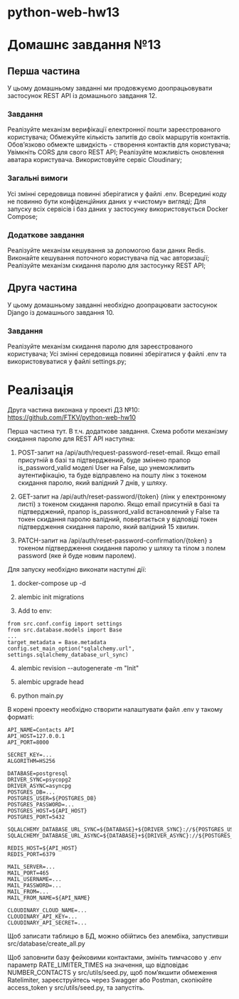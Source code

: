 # python-web-hw13

# Домашнє завдання №13

## Перша частина

У цьому домашньому завданні ми продовжуємо доопрацьовувати застосунок REST API із домашнього завдання 12.

### Завдання

Реалізуйте механізм верифікації електронної пошти зареєстрованого користувача;
Обмежуйте кількість запитів до своїх маршрутів контактів. Обов’язково обмежте швидкість - створення контактів для користувача;
Увімкніть CORS для свого REST API;
Реалізуйте можливість оновлення аватара користувача. Використовуйте сервіс Cloudinary;

### Загальні вимоги

Усі змінні середовища повинні зберігатися у файлі .env. Всередині коду не повинно бути конфіденційних даних у «чистому» вигляді;
Для запуску всіх сервісів і баз даних у застосунку використовується Docker Compose;

### Додаткове завдання

Реалізуйте механізм кешування за допомогою бази даних Redis. Виконайте кешування поточного користувача під час авторизації;
Реалізуйте механізм скидання паролю для застосунку REST API;

## Друга частина

У цьому домашньому завданні необхідно доопрацювати застосунок Django із домашнього завдання 10.

### Завдання

Реалізуйте механізм скидання паролю для зареєстрованого користувача;
Усі змінні середовища повинні зберігатися у файлі .env та використовуватися у файлі settings.py;

# Реалізація

Друга частина виконана у проекті ДЗ №10: https://github.com/FTKV/python-web-hw10

Перша частина тут. В т.ч. додаткове завдання. Схема роботи механізму скидання паролю для REST API наступна:

1. POST-запит на /api/auth/request-password-reset-email. Якщо email присутній в базі та підтверджений, буде змінено прапор is_password_valid моделі User на False, що унеможливить аутентифікацію, та буде відправлено на пошту лінк з токеном скидання паролю, який валідний 7 днів, у шляху.

2. GET-запит на /api/auth/reset-password/{token} (лінк у електронному листі) з токеном скидання паролю. Якщо email присутній в базі та підтверджений, прапор is_password_valid встановлений у False та токен скидання паролю валідний, повертається у відповіді токен підтвердження скидання паролю, який валідний 15 хвилин.

3. PATCH-запит на /api/auth/reset-password-confirmation/{token} з токеном підтвердження скидання паролю у шляху та тілом з полем password (яке й буде новим паролем).

Для запуску необхідно виконати наступні дії:

1. docker-compose up -d

2. alembic init migrations

3. Add to env:

```
from src.conf.config import settings
from src.database.models import Base
...
target_metadata = Base.metadata
config.set_main_option("sqlalchemy.url", settings.sqlalchemy_database_url_sync)
```

4. alembic revision --autogenerate -m "Init"

5. alembic upgrade head

6. python main.py

В корені проекту необхідно створити налаштувати файл .env у такому форматі:

```
API_NAME=Contacts API
API_HOST=127.0.0.1
API_PORT=8000

SECRET_KEY=...
ALGORITHM=HS256

DATABASE=postgresql
DRIVER_SYNC=psycopg2
DRIVER_ASYNC=asyncpg
POSTGRES_DB=...
POSTGRES_USER=${POSTGRES_DB}
POSTGRES_PASSWORD=...
POSTGRES_HOST=${API_HOST}
POSTGRES_PORT=5432

SQLALCHEMY_DATABASE_URL_SYNC=${DATABASE}+${DRIVER_SYNC}://${POSTGRES_USER}:${POSTGRES_PASSWORD}@${POSTGRES_HOST}:${POSTGRES_PORT}/${POSTGRES_DB}
SQLALCHEMY_DATABASE_URL_ASYNC=${DATABASE}+${DRIVER_ASYNC}://${POSTGRES_USER}:${POSTGRES_PASSWORD}@${POSTGRES_HOST}:${POSTGRES_PORT}/${POSTGRES_DB}

REDIS_HOST=${API_HOST}
REDIS_PORT=6379

MAIL_SERVER=...
MAIL_PORT=465
MAIL_USERNAME=...
MAIL_PASSWORD=...
MAIL_FROM=...
MAIL_FROM_NAME=${API_NAME}

CLOUDINARY_CLOUD_NAME=...
CLOUDINARY_API_KEY=...
CLOUDINARY_API_SECRET=...
```

Щоб записати таблицю в БД, можно обійтись без алембіка, запустивши src/database/create_all.py

Щоб заповнити базу фейковими контактами, змініть тимчасово у .env параметр RATE_LIMITER_TIMES на значення, що відповідає NUMBER_CONTACTS у src/utils/seed.py, щоб пом’якшити обмеження Ratelimiter, зареєструйтесь через Swagger або Postman, скопіюйте access_token у src/utils/seed.py, та запустіть.
